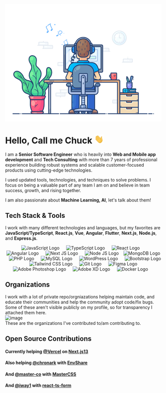 ![](https://github.com/chukwumaokere/chukwumaokere/blob/main/git.gif) 

# Hello, Call me Chuck <img src="wave.gif" width="30px">

I am a **Senior Software Engineer** who is heavily into **Web and Mobile app development** and **Tech Consulting** with more than 7 years of professional experience building robust systems and scalable customer-focused products using cutting-edge technologies.

I used updated tools, technologies, and techniques to solve problems. I focus on being a valuable part of any team I am on and believe in team success, growth, and rising together.

I am also passionate about **Machine Learning, AI**, let's talk about them!
<!--
<div>
<img alt="Chuck's GitHub Stats" src="https://github-readme-stats.vercel.app/api?username=chukwumaokere&show_icons=true&hide_border=true&theme=tokyonight" />

<img alt="Chuck's GitHub Top Languages" src="https://github-readme-stats.vercel.app/api/top-langs/?username=chukwumaokere&layout=compact&theme=tokyonight" />
</div>
<br/>
-->


## Tech Stack & Tools

I work with many different technologies and languages, but my favorites are **JavaScript/TypeScript**, **React.js**, **Vue**, **Angular**, **Flutter**, **Next.js**, **Node.js**, and **Express.js**.

<p align="center">
  <img src="https://cdn.worldvectorlogo.com/logos/logo-javascript.svg" title="JavaScript" alt="JavaScript Logo" width="57" /> &emsp;
  <img src="https://cdn.worldvectorlogo.com/logos/typescript.svg" title="TypeScript" alt="TypeScript Logo" width="57" /> &emsp;
  <img src="https://brandlogos.net/wp-content/uploads/2020/09/react-logo.png" title="React JS" alt="React Logo" width="64" /> &emsp;
  <img src="https://cdn.worldvectorlogo.com/logos/angular-icon-1.svg" title="Angular" alt="Angular Logo" width="55" /> &emsp;
  <img src="https://cdn.worldvectorlogo.com/logos/next-js.svg" title="Next JS" alt="Next JS Logo" width="60"/> &emsp;
  <img src="https://cdn.worldvectorlogo.com/logos/nodejs-1.svg" title="Node JS" alt="Node JS Logo" width="96"/> &ensp;
  <img src="https://cdn.worldvectorlogo.com/logos/mongodb-icon-1.svg" title="MongoDB" alt="MongoDB Logo" width="64"/> &ensp;
  <img src="https://i.ibb.co/LzmYpDX/146-1466902-php-logo-png-transparent-php-logo-png-png-removebg-preview.png" title="PHP" alt="PHP Logo" width="62"/> &emsp;
  <img src="https://cdn.worldvectorlogo.com/logos/mysql-6.svg" title="MySQL" alt="MySQL Logo" width="56"/> &emsp;
  <img src="https://cdn.worldvectorlogo.com/logos/wordpress-2.svg" title="WordPress" alt="WordPress Logo" width="57"/> &emsp;
  <img src="https://cdn.worldvectorlogo.com/logos/bootstrap-5-1.svg" title="Bootstrap" alt="Bootstrap Logo" width="68" /> &emsp;
  <img src="https://cdn.worldvectorlogo.com/logos/tailwindcss.svg" title="Tailwind CSS" alt="Tailwind CSS Logo" width="78" /> &emsp;
  <img src="https://cdn.worldvectorlogo.com/logos/git-icon.svg" title="Git" alt="Git Logo" width="50"/> &emsp;
  <img src="https://cdn.worldvectorlogo.com/logos/figma-icon.svg" title="Figma" alt="Figma Logo" width="34"/> &emsp;
  <img src="https://cdn.worldvectorlogo.com/logos/adobe-photoshop-2.svg" title="Adobe Photoshop" alt="Adobe Photoshop Logo" width="55"/> &emsp;
  <img src="https://cdn.worldvectorlogo.com/logos/adobe-xd-1.svg" title="Adobe XD" alt="Adobe XD Logo" width="55"/> &emsp;
  <img src="https://cdn.worldvectorlogo.com/logos/docker.svg" title="Docker" alt="Docker Logo" width="62"/> &emsp;
</p>


## Organizations
I work with a lot of private repo/orgniazations helping maintain code, and educate their communities and help the community adopt code/fix bugs.   
Some of these aren't visible publicly on my profile, so for transparency I attached them here.  
![image](https://user-images.githubusercontent.com/16673873/200966103-ac656901-8cc5-48df-a220-e2392947a7cd.png)  
These are the organizations I've contributed to/am contributing to. 

## Open Source Contributions
#### Currently helping [@Vercel](https://github.com/vercel) on [Next.js13](https://github.com/vercel/next.js)  
#### Also helping [@chronark](https://github.com/chronark) with [EnvShare](https://github.com/chronark/envshare)
#### And [@master-co](https://github.com/master-co) with [MasterCSS](https://github.com/master-co/css)
#### And [@iway1](https://github.com/iway1) with [react-ts-form](https://github.com/iway1/react-ts-form)
<!--
**chukwumaokere/chukwumaokere** is a ✨ _special_ ✨ repository because its `README.md` (this file) appears on your GitHub profile.

Here are some ideas to get you started:

- 🔭 I’m currently working on ...
- 🌱 I’m currently learning ...
- 👯 I’m looking to collaborate on ...
- 🤔 I’m looking for help with ...
- 💬 Ask me about ...
- 📫 How to reach me: ...
- 😄 Pronouns: ...
- ⚡ Fun fact: ...
-->
